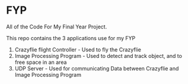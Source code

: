 # FYP
All of the Code For My Final Year Project.

This repo contains the 3 applications use for my FYP
  1. Crazyflie flight Controller - Used to fly the Crazyflie
  2. Image Processing Program - Used to detect and track object, and to free space in an area
  3. UDP Server - Used for communicating Data between Crazyflie and Image Processing Program

